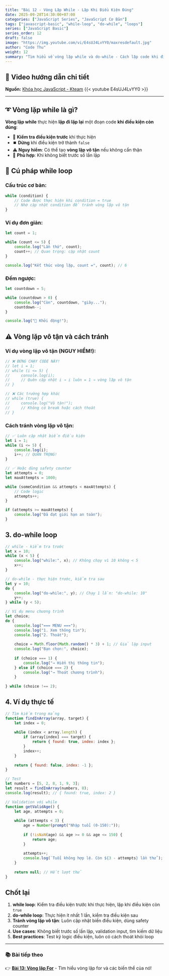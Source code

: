 ```yaml
---
title: "Bài 12 - Vòng Lặp While - Lặp Khi Điều Kiện Đúng"
date: 2025-09-28T14:30:00+07:00
categories: ["JavaScript Series", "JavaScript Cơ Bản"]
tags: ["javascript-basic", "while-loop", "do-while", "loops"]
series: ["JavaScript Basic"]
series_order: 12
draft: false
image: "https://img.youtube.com/vi/E4sUJ4LvYY0/maxresdefault.jpg"
author: "Code Thu"
weight: 12
summary: "Tìm hiểu về vòng lặp while và do-while - Cách lặp code khi điều kiện còn đúng"
---
```


## 🎥 Video hướng dẫn chi tiết
**Nguồn:** [Khóa học JavaScript - Kteam](https://www.youtube.com/playlist?list=PL33lvabfss1ywJRoh40x9fmAfgbI1hpVX)
{{< youtube E4sUJ4LvYY0 >}}

---

## ➰ Vòng lặp while là gì?

**Vòng lặp while** thực hiện **lặp đi lặp lại** một đoạn code **khi điều kiện còn đúng**:
- 🔄 **Kiểm tra điều kiện trước** khi thực hiện
- ⏹️ **Dừng** khi điều kiện trở thành `false`
- ⚠️ **Nguy hiểm**: Có thể tạo **vòng lặp vô tận** nếu không cẩn thận
- 🎯 **Phù hợp**: Khi không biết trước số lần lặp

## 🔄 Cú pháp while loop

### Cấu trúc cơ bản:
```javascript
while (condition) {
    // Code được thực hiện khi condition = true
    // Nhớ cập nhật condition để tránh vòng lặp vô tận
}
```

### Ví dụ đơn giản:
```javascript
let count = 1;

while (count <= 5) {
    console.log("Lần thứ", count);
    count++; // Quan trọng: cập nhật count
}

console.log("Kết thúc vòng lặp, count =", count); // 6
```

### Đếm ngược:
```javascript
let countdown = 5;

while (countdown > 0) {
    console.log("Còn", countdown, "giây...");
    countdown--;
}

console.log("🚀 Khởi động!");
```

## ⚠️ Vòng lặp vô tận và cách tránh

### Ví dụ vòng lặp vô tận (NGUY HIỂM!):
```javascript
// ❌ ĐỪNG CHẠY CODE NÀY!
// let i = 1;
// while (i <= 5) {
//     console.log(i);
//     // Quên cập nhật i → i luôn = 1 → vòng lặp vô tận
// }

// ❌ Các trường hợp khác
// while (true) {
//     console.log("Vô tận!");
//     // Không có break hoặc cách thoát
// }
```

### Cách tránh vòng lặp vô tận:
```javascript
// ✅ Luôn cập nhật biến điều kiện
let i = 1;
while (i <= 5) {
    console.log(i);
    i++; // QUAN TRỌNG!
}

// ✅ Hoặc dùng safety counter
let attempts = 0;
let maxAttempts = 1000;

while (someCondition && attempts < maxAttempts) {
    // Code logic
    attempts++;
}

if (attempts >= maxAttempts) {
    console.log("Đã đạt giới hạn an toàn");
}
```

## 3. do-while loop

```javascript
// while - kiểm tra trước
let x = 10;
while (x < 5) {
    console.log("while:", x); // Không chạy vì 10 không < 5
    x++;
}

// do-while - thực hiện trước, kiểm tra sau
let y = 10;
do {
    console.log("do-while:", y); // Chạy 1 lần: "do-while: 10"
    y++;
} while (y < 5);

// Ví dụ menu chương trình
let choice;
do {
    console.log("=== MENU ===");
    console.log("1. Xem thông tin");
    console.log("2. Thoát");
    
    choice = Math.floor(Math.random() * 3) + 1; // Giả lập input
    console.log("Bạn chọn:", choice);
    
    if (choice === 1) {
        console.log("→ Hiển thị thông tin");
    } else if (choice === 2) {
        console.log("→ Thoát chương trình");
    }
    
} while (choice !== 2);
```

## 4. Ví dụ thực tế

```javascript
// Tìm kiếm trong mảng
function findInArray(array, target) {
    let index = 0;
    
    while (index < array.length) {
        if (array[index] === target) {
            return { found: true, index: index };
        }
        index++;
    }
    
    return { found: false, index: -1 };
}

// Test
let numbers = [5, 2, 8, 1, 9, 3];
let result = findInArray(numbers, 8);
console.log(result); // { found: true, index: 2 }

// Validation với while
function getValidAge() {
    let age, attempts = 0;
    
    while (attempts < 3) {
        age = Number(prompt("Nhập tuổi (0-150):"));
        
        if (!isNaN(age) && age >= 0 && age <= 150) {
            return age;
        }
        
        attempts++;
        console.log(`Tuổi không hợp lệ. Còn ${3 - attempts} lần thử`);
    }
    
    return null; // Hết lượt thử
}
```

## Chốt lại

1. **while loop**: Kiểm tra điều kiện trước khi thực hiện, lặp khi điều kiện còn `true`
2. **do-while loop**: Thực hiện ít nhất 1 lần, kiểm tra điều kiện sau
3. **Tránh vòng lặp vô tận**: Luôn cập nhật biến điều kiện, dùng safety counter
4. **Use cases**: Không biết trước số lần lặp, validation input, tìm kiếm dữ liệu
5. **Best practices**: Test kỹ logic điều kiện, luôn có cách thoát khỏi loop

---

### 📚 Bài tiếp theo
👉 [**Bài 13: Vòng lặp For**](../bai-13-vong-lap-for/) - Tìm hiểu vòng lặp for và các biến thể của nó!